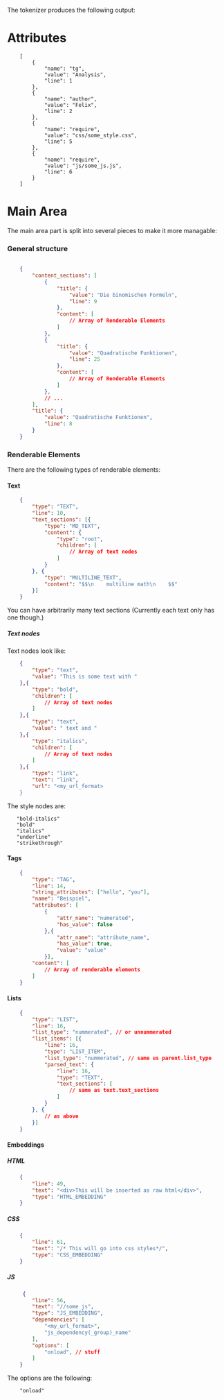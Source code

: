 The tokenizer produces the following output:

Attributes
==========
```t
    [
        {
            "name": "tg",
            "value": "Analysis",
            "line": 1
        },
        {
            "name": "author",
            "value": "Felix",
            "line": 2
        },
        {
            "name": "require",
            "value": "css/some_style.css",
            "line": 5
        },
        {
            "name": "require",
            "value": "js/some_js.js",
            "line": 6
        }
    ]
```

Main Area
=========
The main area part is split into several pieces to make it more managable:

### General structure
```json

    {
        "content_sections": [
            {
                "title": {
                    "value": "Die binomischen Formeln",
                    "line": 9
                },
                "content": [
                    // Array of Renderable Elements 
                ]
            },
            {
                "title": {
                    "value": "Quadratische Funktionen",
                    "line": 25
                },
                "content": [
                    // Array of Renderable Elements 
                ]
            },
            // ...
        ],
        "title": {
            "value": "Quadratische Funktionen",
            "line": 8
        }
    }
```

### Renderable Elements
There are the following types of renderable elements:

#### Text
```json
    {
        "type": "TEXT",
        "line": 10,
        "text_sections": [{
            "type": "MD_TEXT",
            "content": {
                "type": "root",
                "children": [
                    // Array of text nodes
                ]
            }
        }, {
            "type": "MULTILINE_TEXT",
            "content": "$$\n    multiline math\n    $$"
        }]
    }
```
You can have arbitrarily many text sections (Currently each text only has one though.)

##### Text nodes
Text nodes look like:
```json
    {
        "type": "text",
        "value": "This is some text with "
    },{
        "type": "bold",
        "children": [
            // Array of text nodes
        ]
    },{
        "type": "text",
        "value": " text and "
    },{
        "type": "italics",
        "children": [
            // Array of text nodes
        ]
    },{
        "type": "link",
        "text": "link",
        "url": "<my_url_format>
    }
```

The style nodes are:
```t
   "bold-italics"
   "bold"
   "italics"
   "underline"
   "strikethrough"
```

#### Tags
```json
    {
        "type": "TAG",
        "line": 14,
        "string_attributes": ["hello", "you"],
        "name": "Beispiel",
        "attributes": [
            {
                "attr_name": "numerated",
                "has_value": false
            },{
                "attr_name": "attribute_name",
                "has_value": true,
                "value": "value"
            }],
        "content": [
            // Array of renderable elements
        ]
    }
```

#### Lists 
```json
    {
        "type": "LIST",
        "line": 16,
        "list_type": "nummerated", // or unnummerated
        "list_items": [{
            "line": 16,
            "type": "LIST_ITEM",
            "list_type": "nummerated", // same us parent.list_type
            "parsed_text": {
                "line": 16,
                "type": "TEXT",
                "text_sections": [
                    // same as text.text_sections
                ]
            }
        }, {
            // as above
        }]
    }
```

#### Embeddings
##### HTML
```json
    {
        "line": 49,
        "text": "<div>This will be inserted as raw html</div>",
        "type": "HTML_EMBEDDING"
    }
```

##### CSS
```json
    {
        "line": 61,
        "text": "/* This will go into css styles*/",
        "type": "CSS_EMBEDDING"
    }
```

##### JS
```json
     {
        "line": 56,
        "text": "//some js",
        "type": "JS_EMBEDDING",
        "dependencies": [
            "<my_url_format>",
            "js_dependency(_group)_name"
        ],
        "options": [
            "onload", // stuff
        ]
    }
```

The options are the following:

```t
    "onload"
```